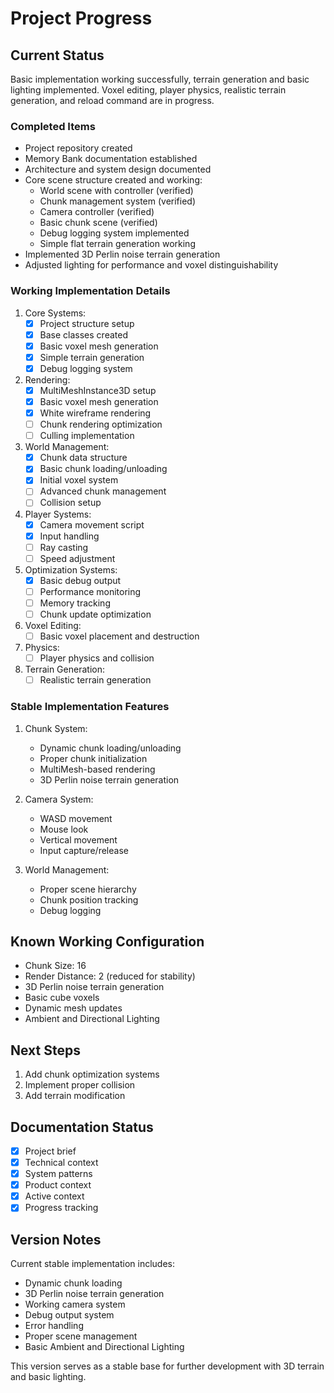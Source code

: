 # Project Progress

## Current Status
Basic implementation working successfully, terrain generation and basic lighting implemented. Voxel editing, player physics, realistic terrain generation, and reload command are in progress.

### Completed Items
- Project repository created
- Memory Bank documentation established
- Architecture and system design documented
- Core scene structure created and working:
  - World scene with controller (verified)
  - Chunk management system (verified)
  - Camera controller (verified)
  - Basic chunk scene (verified)
  - Debug logging system implemented
  - Simple flat terrain generation working
- Implemented 3D Perlin noise terrain generation
- Adjusted lighting for performance and voxel distinguishability

### Working Implementation Details
1. Core Systems:
   - [x] Project structure setup
   - [x] Base classes created
   - [x] Basic voxel mesh generation
   - [x] Simple terrain generation
   - [x] Debug logging system

2. Rendering:
   - [x] MultiMeshInstance3D setup
   - [x] Basic voxel mesh generation
   - [x] White wireframe rendering
   - [ ] Chunk rendering optimization
   - [ ] Culling implementation

3. World Management:
   - [x] Chunk data structure
   - [x] Basic chunk loading/unloading
   - [x] Initial voxel system
   - [ ] Advanced chunk management
   - [ ] Collision setup

4. Player Systems:
   - [x] Camera movement script
   - [x] Input handling
   - [ ] Ray casting
   - [ ] Speed adjustment

5. Optimization Systems:
   - [x] Basic debug output
   - [ ] Performance monitoring
   - [ ] Memory tracking
   - [ ] Chunk update optimization

6. Voxel Editing:
    - [ ] Basic voxel placement and destruction

7. Physics:
    - [ ] Player physics and collision

8. Terrain Generation:
    - [ ] Realistic terrain generation

### Stable Implementation Features
1. Chunk System:
   - Dynamic chunk loading/unloading
   - Proper chunk initialization
   - MultiMesh-based rendering
   - 3D Perlin noise terrain generation

2. Camera System:
   - WASD movement
   - Mouse look
   - Vertical movement
   - Input capture/release

3. World Management:
   - Proper scene hierarchy
   - Chunk position tracking
   - Debug logging

## Known Working Configuration
- Chunk Size: 16
- Render Distance: 2 (reduced for stability)
- 3D Perlin noise terrain generation
- Basic cube voxels
- Dynamic mesh updates
- Ambient and Directional Lighting

## Next Steps
1. Add chunk optimization systems
2. Implement proper collision
3. Add terrain modification

## Documentation Status
- [x] Project brief
- [x] Technical context
- [x] System patterns
- [x] Product context
- [x] Active context
- [x] Progress tracking

## Version Notes
Current stable implementation includes:
- Dynamic chunk loading
- 3D Perlin noise terrain generation
- Working camera system
- Debug output system
- Error handling
- Proper scene management
- Basic Ambient and Directional Lighting

This version serves as a stable base for further development with 3D terrain and basic lighting.